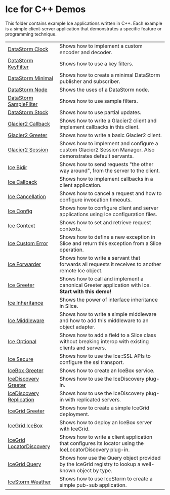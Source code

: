 # Ice for C++ Demos

This folder contains example Ice applications written in C++. Each example is a simple client-server application that
demonstrates a specific feature or programming technique.

|                                                         |                                                                                                             |
|---------------------------------------------------------|-------------------------------------------------------------------------------------------------------------|
| [DataStorm Clock](./DataStorm/clock/)                   | Shows how to implement a custom encoder and decoder.                                                        |
| [DataStorm KeyFilter](./DataStorm/keyFilter/)           | Shows how to use a key filters.                                                                             |
| [DataStorm Minimal](./DataStorm/minimal/)               | Shows how to create a minimal DataStorm publisher and subscriber.                                           |
| [DataStorm Node](./DataStorm/node/)                     | Shows the uses of a DataStorm node.                                                                         |
| [DataStorm SampleFilter](./DataStorm/sampleFilter/)     | Shows how to use sample filters.                                                                            |
| [DataStorm Stock](./DataStorm/stock/)                   | Shows how to use partial updates.                                                                           |
| [Glacier2 Callback](./Glacier2/callback/)               | Shows how to write a Glacier2 client and implement callbacks in this client.                                |
| [Glacier2 Greeter](./Glacier2/greeter/)                 | Shows how to write a basic Glacier2 client.                                                                 |
| [Glacier2 Session](./Glacier2/session)                  | Shows how to implement and configure a custom Glacier2 Session Manager. Also demonstrates default servants. |
| [Ice Bidir](./Ice/bidir/)                               | Shows how to send requests "the other way around", from the server to the client.                           |
| [Ice Callback](./Ice/callback/)                         | Shows how to implement callbacks in a client application.                                                   |
| [Ice Cancellation](./Ice/cancellation/)                 | Shows how to cancel a request and how to configure invocation timeouts.                                     |
| [Ice Config](./Ice/config/)                             | Shows how to configure client and server applications using Ice configuration files.                        |
| [Ice Context](./Ice/context/)                           | Shows how to set and retrieve request contexts.                                                             |
| [Ice Custom Error](./Ice/customError/)                  | Shows how to define a new exception in Slice and return this exception from a Slice operation.              |
| [Ice Forwarder](./Ice/forwarder/)                       | Shows how to write a servant that forwards all requests it receives to another remote Ice object.           |
| [Ice Greeter](./Ice/greeter/)                           | Shows how to call and implement a canonical Greeter application with Ice. **Start with this demo!**         |
| [Ice Inheritance](./Ice/inheritance/)                   | Shows the power of interface inheritance in Slice.                                                          |
| [Ice Middleware](./Ice/middleware/)                     | Shows how to write a simple middleware and how to add this middleware to an object adapter.                 |
| [Ice Optional](./Ice/optional/)                         | Shows how to add a field to a Slice class without breaking interop with existing clients and servers.       |
| [Ice Secure](./Ice/secure/)                             | Shows how to use the Ice::SSL APIs to configure the ssl transport.                                          |
| [IceBox Greeter](./IceBox/greeter/)                     | Shows how to create an IceBox service.                                                                      |
| [IceDiscovery Greeter](./IceDiscovery/greeter)          | Shows how to use the IceDiscovery plug-in.                                                                  |
| [IceDiscovery Replication](./IceDiscovery/replication/) | Shows how to use the IceDiscovery plug-in with replicated servers.                                          |
| [IceGrid Greeter](./IceGrid/greeter/)                   | Shows how to create a simple IceGrid deployment.                                                            |
| [IceGrid IceBox](./IceGrid/icebox/)                     | Shows how to deploy an IceBox server with IceGrid.                                                          |
| [IceGrid LocatorDiscovery](./IceGrid/locatorDiscovery/) | Shows how to write a client application that configures its locator using the IceLocatorDiscovery plug-in.  |
| [IceGrid Query](./IceGrid/query/)                       | Shows how use the Query object provided by the IceGrid registry to lookup a well-known object by type.      |
| [IceStorm Weather](./IceStorm/weather/)                 | Shows how to use IceStorm to create a simple pub-sub application.                                           |

